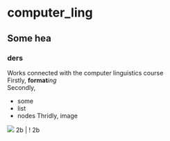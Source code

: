 # computer_ling
## Some hea
### ders
Works connected with the computer linguistics course<br>
Firstly, **format***ing*<br>
Secondly,<br>
* some
* list
* nodes
Thridly, image
<img src="https://img.pravda.ru/image/article/6/9/1/383691.jpeg">
2b | ! 2b
